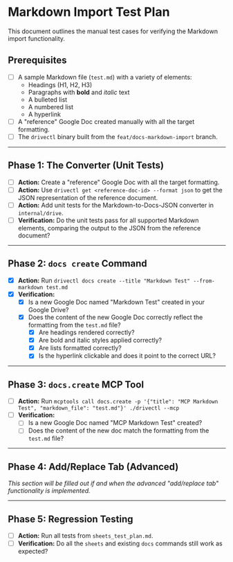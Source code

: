 # Markdown Import Test Plan

This document outlines the manual test cases for verifying the Markdown import functionality.

## Prerequisites

- [ ] A sample Markdown file (`test.md`) with a variety of elements:
    - Headings (H1, H2, H3)
    - Paragraphs with **bold** and *italic* text
    - A bulleted list
    - A numbered list
    - A hyperlink
- [ ] A "reference" Google Doc created manually with all the target formatting.
- [ ] The `drivectl` binary built from the `feat/docs-markdown-import` branch.

---

## Phase 1: The Converter (Unit Tests)

- [ ] **Action:** Create a "reference" Google Doc with all the target formatting.
- [ ] **Action:** Use `drivectl get <reference-doc-id> --format json` to get the JSON representation of the reference document.
- [ ] **Action:** Add unit tests for the Markdown-to-Docs-JSON converter in `internal/drive`.
- [ ] **Verification:** Do the unit tests pass for all supported Markdown elements, comparing the output to the JSON from the reference document?

---

## Phase 2: `docs create` Command

- [x] **Action:** Run `drivectl docs create --title "Markdown Test" --from-markdown test.md`
- [x] **Verification:**
    - [x] Is a new Google Doc named "Markdown Test" created in your Google Drive?
    - [x] Does the content of the new Google Doc correctly reflect the formatting from the `test.md` file?
        - [x] Are headings rendered correctly?
        - [x] Are bold and italic styles applied correctly?
        - [x] Are lists formatted correctly?
        - [x] Is the hyperlink clickable and does it point to the correct URL?

---

## Phase 3: `docs.create` MCP Tool

- [ ] **Action:** Run `mcptools call docs.create -p '{"title": "MCP Markdown Test", "markdown_file": "test.md"}' ./drivectl --mcp`
- [ ] **Verification:**
    - [ ] Is a new Google Doc named "MCP Markdown Test" created?
    - [ ] Does the content of the new doc match the formatting from the `test.md` file?

---

## Phase 4: Add/Replace Tab (Advanced)

*This section will be filled out if and when the advanced "add/replace tab" functionality is implemented.*

---

## Phase 5: Regression Testing

- [ ] **Action:** Run all tests from `sheets_test_plan.md`.
- [ ] **Verification:** Do all the `sheets` and existing `docs` commands still work as expected?